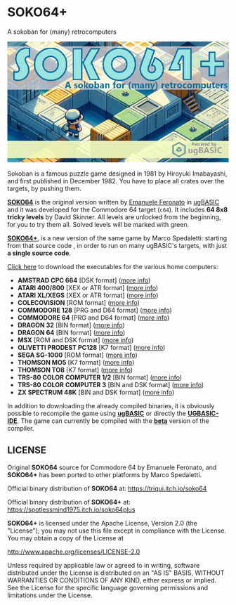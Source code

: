 # SOKO64+
A sokoban for (many) retrocomputers

![copertina](pictures/copertina.jpg)

Sokoban is a famous puzzle game designed in 1981 by Hiroyuki Imabayashi, and first published in December 1982. You have to place all crates over the targets, by pushing them. 

**[SOKO64](https://triqui.itch.io/soko64)** is the original version written by [Emanuele Feronato](https://www.emanueleferonato.com/) in [ugBASIC](https://ugbasic.iwashere.eu) and it was developed for the Commodore 64 target (`c64`). It includes **64 8x8 tricky levels** by David Skinner. All levels are unlocked from the beginning, for you to try them all. Solved levels will be marked with green.

**[SOKO64+](https://spotlessmin.itch.io/soko64plus)**, is a new version of the same game by Marco Spedaletti: starting from that source code , in order to run on many ugBASIC's targets, with just **a single source code**.

[Click here](https://spotlessmin.itch.io/soko64plus) to download the executables for the various home computers:
  * **AMSTRAD CPC 664** [DSK format] ([more info](docs/instructions-cpc.md))
  * **ATARI 400/800** [XEX or ATR format] ([more info](docs/instructions-atari.md))
  * **ATARI XL/XEGS** [XEX or ATR format] ([more info](docs/instructions-atarixl.md))
  * **COLECOVISION** [ROM format] ([more info](docs/instructions-coleco.md))
  * **COMMODORE 128** [PRG and D64 format] ([more info](docs/instructions-c128.md))
  * **COMMODORE 64** [PRG and D64 format] ([more info](docs/instructions-c64.md))
  * **DRAGON 32** [BIN format] ([more info](docs/instructions-d32.md))
  * **DRAGON 64** [BIN format] ([more info](docs/instructions-d64.md))
  * **MSX** [ROM and DSK format] ([more info](docs/instructions-msx1.md))
  * **OLIVETTI PRODEST PC128** [K7 format] ([more info](docs/instructions-pc128op.md))
  * **SEGA SG-1000** [ROM format] ([more info](docs/instructions-sg1000.md))
  * **THOMSON MO5** [K7 format] ([more info](docs/instructions-mo5.md))
  * **THOMSON TO8** [K7 format] ([more info](docs/instructions-to8.md))
  * **TRS-80 COLOR COMPUTER 1/2** [BIN format] ([more info](docs/instructions-coco.md))
  * **TRS-80 COLOR COMPUTER 3** [BIN and DSK format] ([more info](docs/instructions-coco3.md))
  * **ZX SPECTRUM 48K** [BIN and DSK format] ([more info](docs/instructions-zx.md))

In addition to downloading the already compiled binaries, it is obviously possible to recompile the game using **[ugBASIC](https://ugbasic.iwashere.eu)** or directly the **[UGBASIC-IDE](https://spotlessmind1975.itch.io/soko64plus)**. The game can currently be compiled with the **[beta](https://ugbasic.iwashere.eu/changelog/beta)** version of the compiler.

## LICENSE

Original **SOKO64** source for Commodore 64 by Emanuele Feronato, and **SOKO64+** has been ported to other platforms by Marco Spedaletti.

Official binary distribution of **SOKO64** at:
https://triqui.itch.io/soko64

Official binary distribution of **SOKO64+** at:
https://spotlessmind1975.itch.io/soko64plus

**SOKO64+** is licensed under the Apache License, Version 2.0 (the "License");
you may not use this file except in compliance with the License.
You may obtain a copy of the License at

http://www.apache.org/licenses/LICENSE-2.0

Unless required by applicable law or agreed to in writing, software distributed under the License is distributed on an "AS IS" BASIS, WITHOUT WARRANTIES OR CONDITIONS OF ANY KIND, either express or implied. See the License for the specific language governing permissions and limitations under the License.

